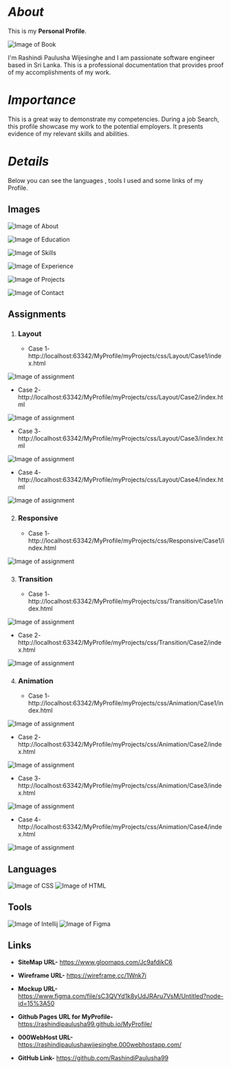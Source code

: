 # *About*

This is my **Personal Profile**.

![Image of Book](assets/images/home.png) 

I'm Rashindi Paulusha Wijesinghe and I am passionate software engineer based in Sri Lanka.
This is a professional documentation that provides proof of my accomplishments of my work.

# *Importance*

This is a great way to demonstrate my competencies. During a job Search, this profile showcase my work to the potential employers.
It presents evidence of my relevant skills and abilities.

# *Details*

Below you can see the languages , tools I used and some links of my Profile.

## Images
![Image of About](assets/images/about.png)

![Image of Education](assets/images/education.png)

![Image of Skills](assets/images/skills.png)

![Image of Experience](assets/images/experience.png)

![Image of Projects](assets/images/projects.png)

![Image of Contact](assets/images/contact.png)

## Assignments

1. ### Layout

    * Case 1- http://localhost:63342/MyProfile/myProjects/css/Layout/Case1/index.html
    
![Image of assignment](assets/images/CSS_Assignment1.png)
   
   * Case 2- http://localhost:63342/MyProfile/myProjects/css/Layout/Case2/index.html
   
![Image of assignment](assets/images/case2.png)
   
   * Case 3- http://localhost:63342/MyProfile/myProjects/css/Layout/Case3/index.html
   
![Image of assignment](assets/images/case3.png)

   * Case 4- http://localhost:63342/MyProfile/myProjects/css/Layout/Case4/index.html
    
![Image of assignment](assets/images/case4.png)
    
2. ### Responsive

    * Case 1- http://localhost:63342/MyProfile/myProjects/css/Responsive/Case1/index.html
    
![Image of assignment](assets/images/case5.png)
        
3. ### Transition

    * Case 1- http://localhost:63342/MyProfile/myProjects/css/Transition/Case1/index.html
    
![Image of assignment](assets/images/case6.png)

   * Case 2- http://localhost:63342/MyProfile/myProjects/css/Transition/Case2/index.html
   
![Image of assignment](assets/images/case7.png)
    
4. ### Animation

    * Case 1- http://localhost:63342/MyProfile/myProjects/css/Animation/Case1/index.html
    
![Image of assignment](assets/images/case8.png)

   * Case 2- http://localhost:63342/MyProfile/myProjects/css/Animation/Case2/index.html
   
![Image of assignment](assets/images/case9.png)

   * Case 3- http://localhost:63342/MyProfile/myProjects/css/Animation/Case3/index.html
   
![Image of assignment](assets/images/case10.png)

   * Case 4- http://localhost:63342/MyProfile/myProjects/css/Animation/Case4/index.html
   
![Image of assignment](assets/images/case11.png)   

## Languages

![Image of CSS](assets/logo/css__2_-removebg-preview.png)
![Image of HTML](assets/logo/html%20(2).png)

## Tools

![Image of Intellij](assets/logo/IntelliJ_IDEA_Icon.svg-removebg-preview.png)
![Image of Figma](assets/logo/figma-removebg-preview.png)

## Links

* **SiteMap URL-** https://www.gloomaps.com/Jc9afdjkC6

* **Wireframe URL-** https://wireframe.cc/1Wnk7i

* **Mockup URL-** https://www.figma.com/file/sC3QVYd1k8yUdJRAru7VsM/Untitled?node-id=15%3A50

* **Github Pages URL for MyProfile-** https://rashindipaulusha99.github.io/MyProfile/

* **000WebHost URL-** https://rashindipaulushawijesinghe.000webhostapp.com/

* **GitHub Link-** https://github.com/RashindiPaulusha99








